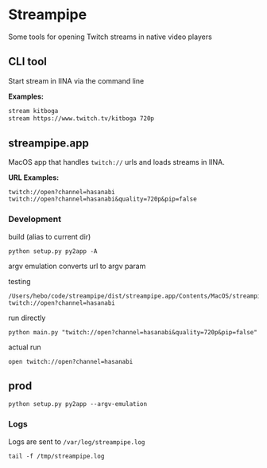 # Streampipe

Some tools for opening Twitch streams in native video players

## CLI tool

Start stream in IINA via the command line

**Examples:**
```bash
stream kitboga
stream https://www.twitch.tv/kitboga 720p
```

## streampipe.app

MacOS app that handles `twitch://` urls and loads streams in IINA.

**URL Examples:**
```
twitch://open?channel=hasanabi
twitch://open?channel=hasanabi&quality=720p&pip=false
```

### Development

build (alias to current dir)

```
python setup.py py2app -A
```

argv emulation converts url to argv param

testing

```
/Users/hebo/code/streampipe/dist/streampipe.app/Contents/MacOS/streampipe twitch://open?channel=hasanabi
```

run directly
```
python main.py "twitch://open?channel=hasanabi&quality=720p&pip=false"
```


actual run
```
open twitch://open?channel=hasanabi
```


## prod

```
python setup.py py2app --argv-emulation
```

### Logs

Logs are sent to `/var/log/streampipe.log`

```
tail -f /tmp/streampipe.log
```
